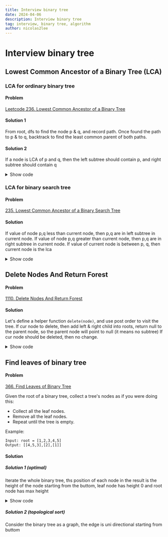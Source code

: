 ```yaml
---
title: Interview binary tree
date: 2024-04-06
description: Interview binary tree 
tag: interview, binary tree, algorithm
author: nicolas2lee
---
```


# Interview binary tree
## Lowest Common Ancestor of a Binary Tree (LCA)
### LCA for ordinary binary tree
#### Problem
[Leetcode 236. Lowest Common Ancestor of a Binary Tree](https://leetcode.com/problems/lowest-common-ancestor-of-a-binary-tree/description/)
#### Solution 1
From root, dfs to find the node p & q, and record path. Once found the path to p & to q,
backtrack to find the least common parent of both paths.

#### Solution 2
If a node is LCA of p and q, then the left subtree should contain p,
and right subtree should contain q
<details>
  <summary>Show code</summary>
  
```java
    public TreeNode lowestCommonAncestor(TreeNode root, TreeNode p, TreeNode q) {
        if (root==null || root.val==p.val || root.val == q.val) return root;
        TreeNode left = lowestCommonAncestor(root.left, p, q);
        TreeNode right = lowestCommonAncestor(root.right, p, q);
        if (left!=null && right !=null) return root;
        return left!=null ? left : right;
    }
```

</details>

### LCA for binary search tree
#### Problem
[235. Lowest Common Ancestor of a Binary Search Tree](https://leetcode.com/problems/lowest-common-ancestor-of-a-binary-search-tree/description/)
#### Solution 
If value of node p,q less than current node, then p,q are in left subtree in current node.
If value of node p,q greater than current node, then p,q are in right subtree in current node.
If value of current node is between p, q, then current node is the lca

<details>
  <summary>Show code</summary>
  
```java
class Solution {
    public TreeNode lowestCommonAncestor(TreeNode root, TreeNode p, TreeNode q) {
        if (root==null || root.val == p.val || root.val == q.val) return root;
        if (root.val < p.val && root.val < q.val) return lowestCommonAncestor(root.right, p, q);
        if (root.val > p.val && root.val > q.val) return lowestCommonAncestor(root.left, p, q);
        return root;
    }
}
```

</details>

## Delete Nodes And Return Forest
#### Problem
[1110. Delete Nodes And Return Forest](https://leetcode.com/problems/delete-nodes-and-return-forest/description/)
#### Solution
Let's define a helper function ```delete(node)```, and use post order to visit the tree.
If cur node to delete, then add left & right child into roots, return null to the parent node, so the parent node will point to null (it means no subtree)
If cur node should be deleted, then no change.

<details>
  <summary>Show code</summary>
    
```java
class Solution {
    List<TreeNode> roots;

    public List<TreeNode> delNodes(TreeNode root, int[] to_delete) {
        roots = new ArrayList<>();
        var set = new HashSet<Integer>();
        for(var x: to_delete) set.add(x);
        var node = delete(root, set);
        if (node!=null) roots.add(node);
        return roots;
    }

    TreeNode delete(TreeNode cur, Set<Integer> toDeleteSet){
        if (cur==null) return null;
        var deleted = toDeleteSet.contains(cur.val);
        cur.left = delete(cur.left, toDeleteSet);
        cur.right = delete(cur.right, toDeleteSet);
        if (deleted){
            if (cur.left!=null) roots.add(cur.left);
            if (cur.right!=null) roots.add(cur.right);
            return null;
        }else{
            return cur;
        }
    }
}
```
</details>

## Find leaves of binary tree

#### Problem
[366. Find Leaves of Binary Tree](https://leetcode.com/problems/find-leaves-of-binary-tree/description/)

Given the root of a binary tree, collect a tree's nodes as if you were doing this:
* Collect all the leaf nodes.
* Remove all the leaf nodes.
* Repeat until the tree is empty.

Example:
```
Input: root = [1,2,3,4,5]
Output: [[4,5,3],[2],[1]]
```

#### Solution
##### Solution 1 (optimal)
Iterate the whole binary tree, ths position of each node in the result is the height of the node starting from the buttom,
leaf node has height 0 and root node has max height

<details>
  <summary>Show code</summary>
    
```java
class Solution {
    private List<List<Integer>> solution;
    
    private int getHeight(TreeNode root) {
        // return -1 for null nodes
        if (root == null) {
            return -1;
        }
        // first calculate the height of the left and right children
        int leftHeight = getHeight(root.left);
        int rightHeight = getHeight(root.right);
        int currHeight = Math.max(leftHeight, rightHeight) + 1;
        if (this.solution.size() == currHeight) {
            this.solution.add(new ArrayList<>());
        }
        this.solution.get(currHeight).add(root.val);
        return currHeight;
    }
    
    public List<List<Integer>> findLeaves(TreeNode root) {
        this.solution = new ArrayList<>();
        getHeight(root);
        return this.solution;
    }
}
```
</details>

##### Solution 2 (topological sort)
Consider the binary tree as a graph, the edge is uni directional starting from buttom
